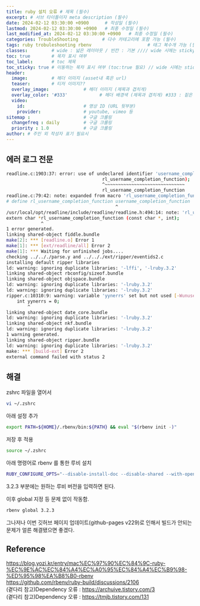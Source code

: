 ```yaml
---
title: ruby 설치 오류 # 제목 (필수)
excerpt: # 서브 타이틀이자 meta description (필수)
date: 2024-02-12 03:30:00 +0900      # 작성일 (필수)
lastmod: 2024-02-12 03:30:00 +0900   # 최종 수정일 (필수)
last_modified_at: 2024-02-12 03:30:00 +0900   # 최종 수정일 (필수)
categories: TroubleShooting         # 다수 카테고리에 포함 가능 (필수)
tags: ruby trobuleshooting rbenv                     # 태그 복수개 가능 (필수)
classes:         # wide : 넓은 레이아웃 / 빈칸 : 기본 //// wide 시에는 sticky toc 불가
toc: true        # 목차 표시 여부
toc_label:       # toc 제목
toc_sticky: true # 이동하는 목차 표시 여부 (toc:true 필요) // wide 시에는 sticky toc 불가
header: 
  image:         # 헤더 이미지 (asset내 혹은 url)
  teaser:        # 티저 이미지??
  overlay_image:             # 헤더 이미지 (제목과 겹치게)
  overlay_color: '#333'            # 헤더 배경색 (제목과 겹치게) #333 : 짙은 회색 (필수)
  video:
    id:                      # 영상 ID (URL 뒷부분)
    provider:                # youtube, vimeo 등
sitemap :                    # 구글 크롤링
  changefreq : daily         # 구글 크롤링
  priority : 1.0             # 구글 크롤링
author: # 주인 외 작성자 표기 필요시
---
```

<!--postNo: 20240212_001-->

## 에러 로그 전문

```bash
readline.c:1903:37: error: use of undeclared identifier 'username_completion_function'; did you mean 'rl_username_completion_function'?
                                    rl_username_completion_function);
                                    ^~~~~~~~~~~~~~~~~~~~~~~~~~~~~~~
                                    rl_username_completion_function
readline.c:79:42: note: expanded from macro 'rl_username_completion_function'
# define rl_username_completion_function username_completion_function
                                         ^
/usr/local/opt/readline/include/readline/readline.h:494:14: note: 'rl_username_completion_function' declared here
extern char *rl_username_completion_function (const char *, int);
             ^
1 error generated.
linking shared-object fiddle.bundle
make[2]: *** [readline.o] Error 1
make[1]: *** [ext/readline/all] Error 2
make[1]: *** Waiting for unfinished jobs....
checking ../.././parse.y and ../.././ext/ripper/eventids2.c
installing default ripper libraries
ld: warning: ignoring duplicate libraries: '-lffi', '-lruby.3.2'
linking shared-object rbconfig/sizeof.bundle
linking shared-object objspace.bundle
ld: warning: ignoring duplicate libraries: '-lruby.3.2'
ld: warning: ignoring duplicate libraries: '-lruby.3.2'
ripper.c:10310:9: warning: variable 'yynerrs' set but not used [-Wunused-but-set-variable]
    int yynerrs = 0;
        ^
linking shared-object date_core.bundle
ld: warning: ignoring duplicate libraries: '-lruby.3.2'
linking shared-object nkf.bundle
ld: warning: ignoring duplicate libraries: '-lruby.3.2'
1 warning generated.
linking shared-object ripper.bundle
ld: warning: ignoring duplicate libraries: '-lruby.3.2'
make: *** [build-ext] Error 2
external command failed with status 2
```

## 해결  

zshrc 파일을 열어서

```bash
vi ~/.zshrc
```

아래 설정 추가

```bash
export PATH=${HOME}/.rbenv/bin:${PATH} && eval "$(rbenv init -)"
```

저장 후 적용

```bash
source ~/.zshrc
```

아래 명령어로 rbenv 를 통한 루비 설치  

```bash
RUBY_CONFIGURE_OPTS="--disable-install-doc --disable-shared --with-openssl-dir=$(brew --prefix openssl@3)" arch -x86_64 rbenv install 3.2.3
```

3.2.3 부분에는 원하는 루비 버전을 입력하면 된다.  

이후 global 지정 등 문제 없이 작동함.  

```bash
rbenv global 3.2.3
```

그나저나 이번 깃허브 페이지 업데이트(github-pages v229)로 인해서 빌드가 안되는 문제가 얼른 해결됐으면 좋겠다.  

## Reference  

https://blog.yozi.kr/entry/mac%EC%97%90%EC%84%9C-ruby-%EC%9E%AC%EC%84%A4%EC%A0%95%EC%84%A4%EC%B9%98-%ED%95%98%EA%B8%B0-rbenv  
https://github.com/rbenv/ruby-build/discussions/2106  
(곁다리 참고)Dependency 오류 : https://archuive.tistory.com/3  
(곁다리 참고)Dependency 오류 : https://tmjb.tistory.com/131  
